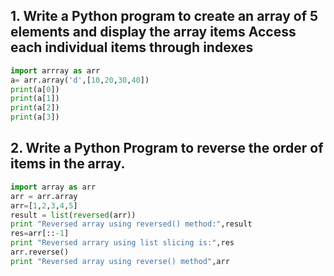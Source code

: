 ## 1. Write a Python program to create an array of 5 elements and display the array items Access each individual items through indexes
```python
import arrray as arr
a= arr.array('d',[10,20,30,40])
print(a[0])
print(a[1])
print(a[2])
print(a[3])
```

[](https://user-images.githubusercontent.com/79211248/120897317-14435e80-c643-11eb-9932-349f3e023da6.png)


## 2. Write a Python Program to reverse the order of items in the array.
```python
import array as arr
arr = arr.array
arr=[1,2,3,4,5]
result = list(reversed(arr))
print "Reversed array using reversed() method:",result
res=arr[::-1]
print "Reversed arrary using list slicing is:",res
arr.reverse()
print "Reversed array using reverse() method",arr
```

[](https://user-images.githubusercontent.com/79211248/120897347-49e84780-c643-11eb-82f1-0b68982741dd.png)
